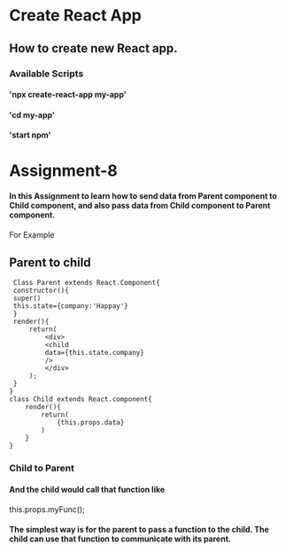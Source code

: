 # Create React App

## How to create new React app.

### Available Scripts

####  'npx create-react-app my-app'
####  'cd my-app'
####  'start npm'

# Assignment-8

#### In this Assignment to learn how to send data from Parent  component to Child component, and also pass data from Child component to Parent component.


For Example

## Parent to child 

     Class Parent extends React.Component{
     constructor(){
     super()
     this.state={company:'Happay'}
     }
     render(){
         return(
             <div>
             <child
             data={this.state.company}
             />
             </div>
         );
     }
    }
    class Child extends React.component{
        render(){
            return(
                {this.props.data}
            )
        }
    }


### Child to Parent

<MyChild myFunc={this.handleChildFunc} />

#### And the child would call that function like

this.props.myFunc();


#### The simplest way is for the parent to pass a function to     the child. The child can use that function to communicate    with its parent.

